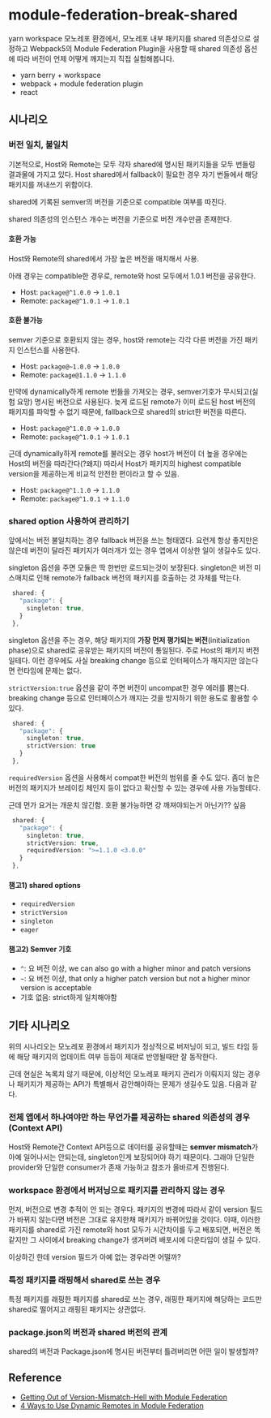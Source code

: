 # module-federation-break-shared

yarn workspace 모노레포 환경에서, 모노레포 내부 패키지를 shared 의존성으로 설정하고
Webpack5의 Module Federation Plugin을 사용할 때 shared 의존성 옵션에 따라 버전이 언제 어떻게 깨지는지 직접 실험해봅니다.

- yarn berry + workspace
- webpack + module federation plugin
- react

## 시나리오

### 버전 일치, 불일치

기본적으로, Host와 Remote는 모두 각자 shared에 명시된 패키지들을 모두 번들링 결과물에 가지고 있다. Host shared에서 fallback이 필요한 경우 자기 번들에서 해당 패키지를 꺼내쓰기 위함이다.

shared에 기록된 semver의 버전을 기준으로 compatible 여부를 따진다.

shared 의존성의 인스턴스 개수는 버전을 기준으로 버전 개수만큼 존재한다.

#### 호환 가능

Host와 Remote의 shared에서 가장 높은 버전을 매치해서 사용.

아래 경우는 compatible한 경우로, remote와 host 모두에서 1.0.1 버전을 공유한다.

- Host: `package@^1.0.0` -> `1.0.1`
- Remote: `package@^1.0.1` -> `1.0.1`

#### 호환 불가능

semver 기준으로 호환되지 않는 경우, host와 remote는 각각 다른 버전을 가진 패키지 인스턴스를 사용한다.

- Host: `package@~1.0.0` -> `1.0.0`
- Remote: `package@1.1.0` -> `1.1.0`

만약에 dynamically하게 remote 번들을 가져오는 경우, semver기호가 무시되고(실험 요망) 명시된 버전으로 사용된다. 늦게 로드된 remote가 이미 로드된 host 버전의 패키지를 파악할 수 없기 때문에, fallback으로 shared의 strict한 버전을 따른다.

- Host: `package@^1.0.0` -> `1.0.0`
- Remote: `package@^1.0.1` -> `1.0.1`

근데 dynamically하게 remote를 불러오는 경우 host가 버전이 더 높을 경우에는 Host의 버전을 따라간다(?왜지) 따라서 Host가 패키지의 highest compatible version을 제공하는게 비교적 안전한 편이라고 할 수 있음.

- Host: `package@^1.1.0` -> `1.1.0`
- Remote: `package@^1.0.1` -> `1.1.0`

### shared option 사용하여 관리하기

앞에서는 버전 불일치하는 경우 fallback 버전을 쓰는 형태였다. 요런게 항상 좋지만은 않은데 버전이 달라진 패키지가 여러개가 있는 경우 앱에서 이상한 일이 생길수도 있다.

singleton 옵션을 주면 모듈은 딱 한번만 로드되는것이 보장된다. singleton은 버전 미스매치로 인해 remote가 fallback 버전의 패키지를 호출하는 것 자체를 막는다.

```ts
 shared: {
   "package": {
     singleton: true,
   }
 },
```

singleton 옵션을 주는 경우, 해당 패키지의 **가장 먼저 평가되는 버전**(initialization phase)으로 shared로 공유받는 패키지의 버전이 통일된다. 주로 Host의 패키지 버전일테다. 이런 경우에도 사실 breaking change 등으로 인터페이스가 깨지지만 않는다면 런타임에 문제는 없다.

`strictVersion:true` 옵션을 같이 주면 버전이 uncompat한 경우 에러를 뿜는다. breaking change 등으로 인터페이스가 깨지는 것을 방지하기 위한 용도로 활용할 수 있다.

```ts
 shared: {
   "package": {
     singleton: true,
     strictVersion: true
   }
 },
```

`requiredVersion` 옵션을 사용해서 compat한 버전의 범위를 줄 수도 있다. 좀더 높은 버전의 패키지가 브레이킹 체인지 등이 없다고 확신할 수 있는 경우에 사용 가능할테다.

근데 먼가 요거는 개운치 않긴함. 호환 불가능하면 걍 깨져야되는거 아닌가?? 싶음

```ts
 shared: {
   "package": {
     singleton: true,
     strictVersion: true,
     requiredVersion: ">=1.1.0 <3.0.0"
   }
 },
```

#### 챔고1) shared options

- `requiredVersion`
- `strictVersion`
- `singleton`
- `eager`

#### 챔고2) Semver 기호

- `^`: 요 버전 이상, we can also go with a higher minor and patch versions
- `~`: 요 버전 이상, that only a higher patch version but not a higher minor version is acceptable
- 기호 없음: strict하게 일치해야함

## 기타 시나리오

위의 시나리오는 모노레포 환경에서 패키지가 정상적으로 버저닝이 되고, 빌드 타임 등에 해당 패키지의 업데이트 여부 등등이 제대로 반영될때만 잘 동작한다.

근데 현실은 녹록치 않기 때문에, 이상적인 모노레포 패키지 관리가 이뤄지지 않는 경우나 패키지가 제공하는 API가 특별해서 감안해야하는 문제가 생길수도 있음. 다음과 같다.

### 전체 앱에서 하나여야만 하는 무언가를 제공하는 shared 의존성의 경우(Context API)

Host와 Remote간 Context API등으로 데이터를 공유할때는 **semver mismatch**가 아예 일어나서는 안되는데, singleton인게 보장되어야 하기 때문이다. 그래야 단일한 provider와 단일한 consumer가 존재 가능하고 참조가 올바르게 진행된다.

### workspace 환경에서 버저닝으로 패키지를 관리하지 않는 경우

먼저, 버전으로 변경 추적이 안 되는 경우다. 패키지의 변경에 따라서 같이 version 필드가 바뀌지 않는다면 버전은 그대로 유지한채 패키지가 바뀌어있을 것이다. 이때, 이러한 패키지를 shared로 가진 remote와 host 모두가 시간차이를 두고 배포되면, 버전은 똑같지만 그 사이에서 breaking change가 생겨버려 배포시에 다운타임이 생길 수 있다.

이상하긴 한데 version 필드가 아예 없는 경우라면 어떨까?

### 특정 패키지를 래핑해서 shared로 쓰는 경우

특정 패키지를 래핑한 패키지를 shared로 쓰는 경우, 래핑한 패키지에 해당하는 코드만 shared로 떨어지고 래핑된 패키지는 상관없다.

### package.json의 버전과 shared 버전의 관계

shared의 버전과 Package.json에 명시된 버전부터 틀려버리면 어떤 일이 발생할까?

## Reference

- [Getting Out of Version-Mismatch-Hell with Module Federation](https://www.angulararchitects.io/en/aktuelles/getting-out-of-version-mismatch-hell-with-module-federation/)
- [4 Ways to Use Dynamic Remotes in Module Federation](https://oskari.io/blog/dynamic-remotes-module-federation/)
